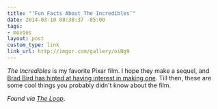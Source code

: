 ```yaml
---
title: "‘Fun Facts About The Incredibles’"
date: 2014-03-10 08:38:37 -05:00
tags:
- movies
layout: post
custom_type: link
link_url: http://imgur.com/gallery/oiNg9
---
```


*The Incredibles* is my favorite Pixar film. I hope they make a sequel, and [Brad Bird has hinted at having interest in making one](http://www.hollywoodreporter.com/heat-vision/brad-bird-incredibles-sequel-i-523427). Till then, these are some cool things you probably didn't know about the film.

*Found via [The Loop](http://www.loopinsight.com/2014/03/08/if-you-liked-the-incredibles-even-a-tiny-little-bit/)*.
